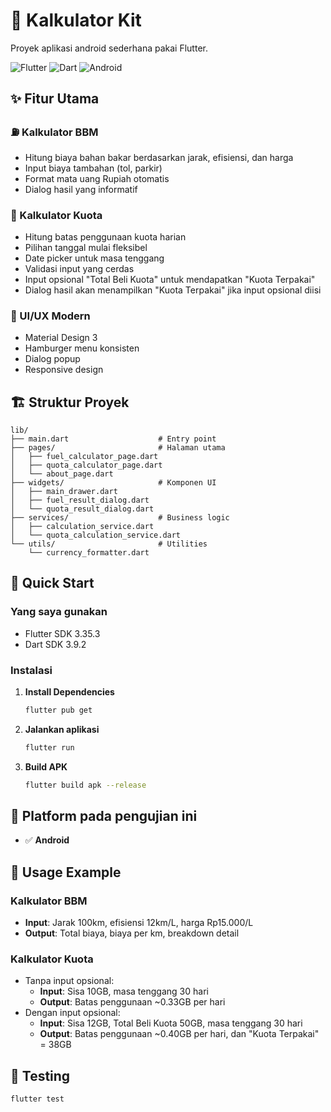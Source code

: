 # 📱 Kalkulator Kit

Proyek aplikasi android sederhana pakai Flutter.

![Flutter](https://img.shields.io/badge/Flutter-02569B?style=for-the-badge&logo=flutter&logoColor=white)
![Dart](https://img.shields.io/badge/Dart-0175C2?style=for-the-badge&logo=dart&logoColor=white)
![Android](https://img.shields.io/badge/Android-3DDC84?style=for-the-badge&logo=android&logoColor=white)

## ✨ Fitur Utama

### ⛽ Kalkulator BBM
- Hitung biaya bahan bakar berdasarkan jarak, efisiensi, dan harga
- Input biaya tambahan (tol, parkir)
- Format mata uang Rupiah otomatis
- Dialog hasil yang informatif

### 📱 Kalkulator Kuota
- Hitung batas penggunaan kuota harian
- Pilihan tanggal mulai fleksibel
- Date picker untuk masa tenggang
- Validasi input yang cerdas
- Input opsional "Total Beli Kuota" untuk mendapatkan "Kuota Terpakai"
- Dialog hasil akan menampilkan "Kuota Terpakai" jika input opsional diisi

### 🎨 UI/UX Modern
- Material Design 3
- Hamburger menu konsisten
- Dialog popup
- Responsive design

## 🏗️ Struktur Proyek

```
lib/
├── main.dart                    # Entry point
├── pages/                       # Halaman utama
│   ├── fuel_calculator_page.dart
│   ├── quota_calculator_page.dart
│   └── about_page.dart
├── widgets/                     # Komponen UI
│   ├── main_drawer.dart
│   ├── fuel_result_dialog.dart
│   └── quota_result_dialog.dart
├── services/                    # Business logic
│   ├── calculation_service.dart
│   └── quota_calculation_service.dart
└── utils/                       # Utilities
    └── currency_formatter.dart
```

## 🚀 Quick Start

### Yang saya gunakan
- Flutter SDK 3.35.3
- Dart SDK 3.9.2

### Instalasi

1. **Install Dependencies**
   ```bash
   flutter pub get
   ```

2. **Jalankan aplikasi**
   ```bash
   flutter run
   ```

3. **Build APK**
   ```bash
   flutter build apk --release
   ```

## 📱 Platform pada pengujian ini

- ✅ **Android**

## 🎯 Usage Example

### Kalkulator BBM
- **Input**: Jarak 100km, efisiensi 12km/L, harga Rp15.000/L
- **Output**: Total biaya, biaya per km, breakdown detail

### Kalkulator Kuota  
- Tanpa input opsional:
   - **Input**: Sisa 10GB, masa tenggang 30 hari
   - **Output**: Batas penggunaan ~0.33GB per hari
- Dengan input opsional:
   - **Input**: Sisa 12GB, Total Beli Kuota 50GB, masa tenggang 30 hari
   - **Output**: Batas penggunaan ~0.40GB per hari, dan "Kuota Terpakai" = 38GB

## 🧪 Testing

```bash
flutter test
```



